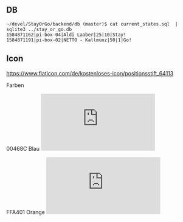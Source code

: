 ## DB

```
~/devel/StayOrGo/backend/db (master)$ cat current_states.sql  | sqlite3 ../stay_or_go.db 
1584871162|pi-box-04|Aldi Laaber|25|10|Stay!
1584871191|pi-box-02|NETTO - Kallmünz|50|1|Go!
```





## Icon

https://www.flaticon.com/de/kostenloses-icon/positionsstift_64113



Farben

00468C Blau ![00468C](https://www.realaxl.de/apps/create_image/create_image.php?s=00468C_000000_16_16&t=%20)

FFA401 Orange ![FFA401](https://www.realaxl.de/apps/create_image/create_image.php?s=FFA401_000000_16_16&t=%20)

